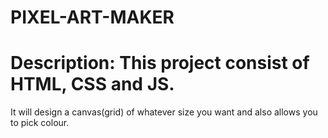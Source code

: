 # PIXEL-ART-MAKER
# Description: This project consist of HTML, CSS and JS.
It will design a canvas(grid) of whatever size you want and also allows you to pick colour.

